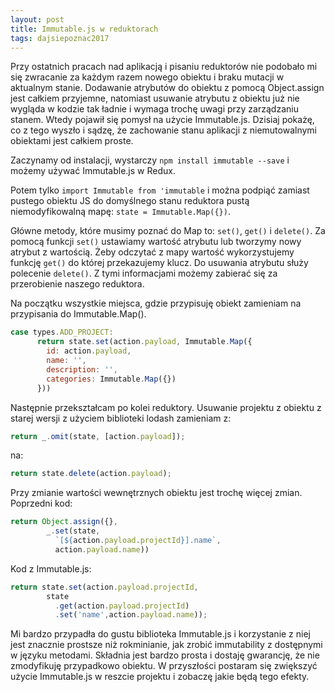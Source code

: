 ```yaml
---
layout: post
title: Immutable.js w reduktorach
tags: dajsiepoznac2017
---
```


Przy ostatnich pracach nad aplikacją i pisaniu reduktorów nie podobało mi się zwracanie za każdym razem nowego obiektu i braku mutacji w aktualnym stanie. Dodawanie atrybutów do obiektu z pomocą Object.assign jest całkiem przyjemne, natomiast usuwanie atrybutu z obiektu już nie wygląda w kodzie tak ładnie i wymaga trochę uwagi przy zarządzaniu stanem. Wtedy pojawił się pomysł na użycie Immutable.js. Dzisiaj pokażę, co z tego wyszło i sądzę, że zachowanie stanu aplikacji z niemutowalnymi obiektami jest całkiem proste.

<!--more-->

Zaczynamy od instalacji, wystarczy `npm install immutable --save` i możemy używać Immutable.js w Redux.

Potem tylko `import Immutable from 'immutable` i można podpiąć zamiast pustego obiektu JS do domyślnego stanu reduktora pustą niemodyfikowalną mapę: `state = Immutable.Map({})`.

Główne metody, które musimy poznać do Map to: `set()`, `get()` i `delete()`. Za pomocą funkcji `set()` ustawiamy wartość atrybutu lub tworzymy nowy atrybut z wartością. Żeby odczytać z mapy wartość wykorzystujemy funkcję `get()` do której przekazujemy klucz. Do usuwania atrybutu służy polecenie `delete()`. Z tymi informacjami możemy zabierać się za przerobienie naszego reduktora.

Na początku wszystkie miejsca, gdzie przypisuję obiekt zamieniam na przypisania do Immutable.Map().

```javascript
case types.ADD_PROJECT:
      return state.set(action.payload, Immutable.Map({
        id: action.payload,
        name: '',
        description: '',
        categories: Immutable.Map({})
      }))
```

Następnie przekształcam po kolei reduktory. Usuwanie projektu z obiektu z starej wersji z użyciem biblioteki lodash zamieniam z:

```javascript
return _.omit(state, [action.payload]);
```

na:

```javascript
return state.delete(action.payload);
```

Przy zmianie wartości wewnętrznych obiektu jest trochę więcej zmian. Poprzedni kod:

```javascript
return Object.assign({},
        _.set(state,
          `[${action.payload.projectId}].name`,
          action.payload.name))
```

Kod z Immutable.js:

```javascript
return state.set(action.payload.projectId,
        state
          .get(action.payload.projectId)
          .set('name',action.payload.name));
```

Mi bardzo przypadła do gustu biblioteka Immutable.js i korzystanie z niej jest znacznie prostsze niż rokminianie, jak zrobić immutability z dostępnymi w języku metodami. Składnia jest bardzo prosta i dostaję gwarancję, że nie zmodyfikuję przypadkowo obiektu. W przyszłości postaram się zwiększyć użycie Immutable.js w reszcie projektu i zobaczę jakie będą tego efekty.
